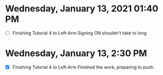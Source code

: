 # Wednesday, January 13, 2021 01:40 PM
- [ ] Finishing Tutorial 4 to Left-Arm
Signing ON shouldn't take to long 


# Wednesday, January 13, 2:30 PM
- [x] Finishing Tutorial 4 to Left-Arm
Finished the work, preparing to push. 
